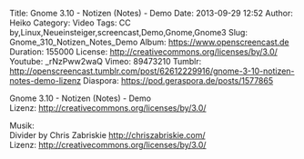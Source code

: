 Title: Gnome 3.10 - Notizen (Notes) - Demo
Date: 2013-09-29 12:52
Author: Heiko
Category: Video
Tags: CC by,Linux,Neueinsteiger,screencast,Demo,Gnome,Gnome3
Slug: Gnome_310_Notizen_Notes_Demo
Album: https://www.openscreencast.de
Duration: 155000
License: http://creativecommons.org/licenses/by/3.0/
Youtube: _rNzPww2waQ
Vimeo: 89473210
Tumblr: http://openscreencast.tumblr.com/post/62612229916/gnome-3-10-notizen-notes-demo-lizenz
Diaspora: https://pod.geraspora.de/posts/1577865

Gnome 3.10 - Notizen (Notes) - Demo  
Lizenz: <http://creativecommons.org/licenses/by/3.0/>  
  
Musik:  
Divider by Chris Zabriskie <http://chriszabriskie.com/>  
Lizenz: <http://creativecommons.org/licenses/by/3.0/>


